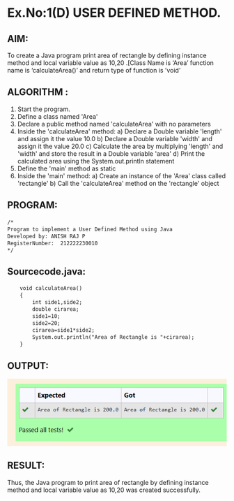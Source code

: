 # Ex.No:1(D) USER DEFINED METHOD.

## AIM:
To create a Java program print area of rectangle by defining instance method and local variable value as 10,20 .[Class Name is ‘Area’ function name is ‘calculateArea()’ and return type of function is ’void’

## ALGORITHM :
1.	Start the program.
2.	Define a class named 'Area'
3.	Declare a public method named 'calculateArea' with no parameters
4.	Inside the 'calculateArea' method:
a)	Declare a Double variable 'length' and assign it the value 10.0
b)	Declare a Double variable 'width' and assign it the value 20.0
c)	Calculate the area by multiplying 'length' and 'width' and store the result in a Double variable 'area'
d)	Print the calculated area using the System.out.println statement
5.	Define the 'main' method as static
6.	Inside the 'main' method:
a)	Create an instance of the 'Area' class called 'rectangle'
b)	Call the 'calculateArea' method on the 'rectangle' object

## PROGRAM:
 ```
/*
Program to implement a User Defined Method using Java
Developed by: ANISH RAJ P
RegisterNumber:  212222230010
*/
```

## Sourcecode.java:
```
    void calculateArea()
    {  
        int side1,side2;
        double cirarea;
        side1=10;
        side2=20;
        cirarea=side1*side2;
        System.out.println("Area of Rectangle is "+cirarea);
    }
```

## OUTPUT:
![OUTPUT](4.png)


## RESULT:
Thus, the Java program to print area of rectangle by defining instance method and local variable value as 10,20 was created successfully.

